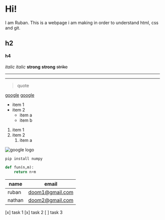 # Hi!
I am Ruban.
This is a webpage i am making in order to understand html, css and git.
## h2
#### h4
*italic*  _italic_
**strong** __strong__
~~strike~~
___
---
> quote

[google](www.google.com)
[google](www.google.com "on hover") 

* item 1 
* item 2
    * item a
    * item b

1. item 1
2. item 2
    1. item a

![google logo](https://www.google.co.in/images/branding/googlelogo/1x/googlelogo_color_272x92dp.png "on hover") 

```cmd
pip install numpy
```
```python
def fun(n,m):
    return n+m
```
|name   |email          |
|-      |-------------- |
|ruban  |doom1@gmail.com|
|nathan |doom2@gmail.com|

[x] task 1
[x] task 2 
[ ] task 3